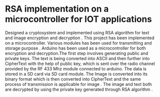 # RSA implementation on a microcontroller for IOT applications


Designed a cryptosystem and implemented using RSA algorithm for text and image encryption and decryption . This project has been implemented on a microcontroller. Various modules has been used for transmitting and storage purpose . Arduino has been used as a microcontroller for both encryption and decryption.The first step involves generating public and private keys. The text is being converted into ASCII and then further into CipherText with the help of public key, which is sent over the radio channel provided by the RF 433 Mhz module connected to arduino. The data is stored in a SD card via SD card module. The Image is converted into its binary format which is then converted into CipherText and the same process of transmission is applicable for image . The image and text both are decrypted by using the private key generated through RSA algorithm .
